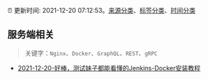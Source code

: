 :alarm_clock: 更新时间: 2021-12-20 07:12:53。[来源分类](../README.md)、[标签分类](../TAGS.md)、[时间分类](../TIMELINE.md)

## 服务端相关


> 关键字：`Nginx`、`Docker`、`GraphQL`、`REST`、`gRPC`



- [2021-12-20-好棒，测试妹子都能看懂的Jenkins-Docker安装教程](https://toutiao.io/k/m4kjrec) 